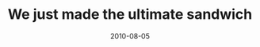 ---
layout: base.njk
title : 'We just made the ultimate sandwich' 
view_title : 'We just made the ultimate sandwich' 
year : '2010' 
date : '2010-08-05' 
img_file : '/drawing/wejustmadetheultimatesandwich.png' 
html_file : 'wejustmadetheultimatesandwich' 
next_html : 'itwasfuntothinkabout.html' 
year_order : '112' 
permalink : "title/{{html_file}}.html"
---